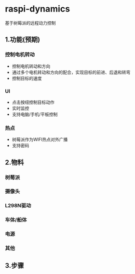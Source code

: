 # raspi-dynamics
基于树莓派的远程动力控制

## 1.功能(预期)
### 控制电机转动
* 控制电机转动和方向
* 通过多个电机转动和方向的配合，实现目标的前进、后退和转弯
* 控制目标的速度
### UI
* 点击按纽控制目标动作
* 实时监控
* 支持电脑/手机/平板控制
### 热点
* 树莓派作为WIFI热点对外广播
* 支持密码

## 2.物料
### 树莓派
### 摄像头
### L298N驱动
### 车体/船体
### 电源
### 其他

## 3.步骤

